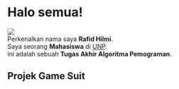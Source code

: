 # Halo semua! 

<img style="margin = auto" src="https://instagram.fkno3-1.fna.fbcdn.net/v/t51.2885-19/368690121_1959341984446543_8175469579309667198_n.jpg?stp=dst-jpg_s150x150&_nc_ht=instagram.fkno3-1.fna.fbcdn.net&_nc_cat=107&_nc_ohc=U3m84-azdYAAX-Vw0wh&edm=AOQ1c0wBAAAA&ccb=7-5&oh=00_AfBVPP4Nnf_0ONJJxmxmkEu45jXIh9phHKUwJOEtv3KDCA&oe=657E72BA&_nc_sid=8b3546"/><br>
Perkenalkan nama saya **Rafid Hilmi**.<br>
Saya seorang **Mahasiswa** di [UNP](https://www.unp.ac.id/).<br>
ini adalah sebuah **Tugas Akhir Algoritma Pemograman**.<br>
## Projek Game Suit
